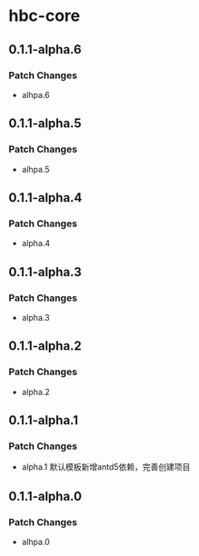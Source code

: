 # hbc-core

## 0.1.1-alpha.6

### Patch Changes

- alhpa.6

## 0.1.1-alpha.5

### Patch Changes

- alhpa.5

## 0.1.1-alpha.4

### Patch Changes

- alpha.4

## 0.1.1-alpha.3

### Patch Changes

- alpha.3

## 0.1.1-alpha.2

### Patch Changes

- alpha.2

## 0.1.1-alpha.1

### Patch Changes

- alpha.1 默认模板新增antd5依赖，完善创建项目

## 0.1.1-alpha.0

### Patch Changes

- alhpa.0
